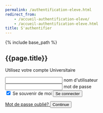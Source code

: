 ```yaml
---
permalink: /authentification-eleve.html
redirect_from:
    - /accueil-authentification-eleve/
    - /accueil-authentification-eleve.html
title: S'authentifier
---
```


{% include base_path %}

<html lang="fr">
<head>
    <meta charset="UTF-8">
    <meta name="viewport" content="width=device-width, initial-scale=1.0">
    <meta http-equiv="X-UA-Compatible" content="ie=edge">
    <link rel="stylesheet" href="./assets/css/login.css" />
    <title>Document</title>
</head>
<body>
    <div class="box">
      <h2>{{page.title}}</h2>
        <p>Utilisez votre compte Universitaire</p>
            <form onSubmit="window.location.replace('{{ base_path }}/page-accueil-valide-partenaire.html');">
              <div class="inputBox">
                <input type="email" name="email" required onkeyup="this.setAttribute('value', this.value);"  value="">
                <label>nom d'utilisateur</label>
              </div>
              <div class="inputBox">
                  <input type="text" name="text" required onkeyup="this.setAttribute('value', this.value);" value="">
                  <label>mot de passe</label>
              </div>
                    <input type="checkbox" checked="checked" name="souvenir"> Se souvenir de moi
                  <input type="submit" id="se-connecter" name="se-connecter" value="Se connecter">
                </form>
                <a href="#"> Mot de passe oublié? </a> <button onclick="window.location.replace('{{ base_path }}/page-accueil-valide-partenaire.html');">Continue</button>
              </div>
            </p>
        </form>
    </div>
</body>
  <!-- <script src="./assets/js/authentification_boutons.js"></script> -->
  <script>
    $(function() { $('se-connecter').click(function(){window.location.replace("{{ base_path }}/page-accueil-valide-partenaire.html");});});
  </script>
</html>